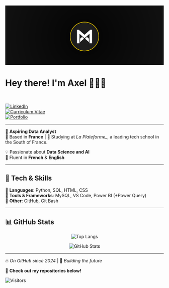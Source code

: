 <p align="center">
  <img align="center" alt="Bannière de présentation" src="https://github.com/axel-achart/axel-achart/blob/main/Bannière Officiel.png"/>
</p>

# Hey there! I'm Axel 👨🏻‍💻  

</br>

[![LinkedIn](https://img.shields.io/badge/LinkedIn-0A66C2?style=for-the-badge&logo=linkedin&logoColor=white)](https://www.linkedin.com/in/axel-achart/)  
[![Curriculum Vitae](https://img.shields.io/badge/CV-333333?style=for-the-badge&logo=read-the-docs&logoColor=white)](https://www.canva.com/design/DAGbdEGa5Zg/tqZuTu74yiM2UQZSlfhLVA/edit?utm_content=DAGbdEGa5Zg&utm_campaign=designshare&utm_medium=link2&utm_source=sharebutton)  
[![Portfolio](https://img.shields.io/badge/Portfolio-FF5722?style=for-the-badge&logo=google-chrome&logoColor=white)](https://www.axel-achart.students-laplateforme.io/)

---

🎯 **Aspiring Data Analyst**  
📍 Based in **France** | 🏫 Studying at *La Plateforme_*, a leading tech school in the South of France.  

💡 Passionate about **Data Science and AI**  
💬 Fluent in **French** & **English**  

---

## 🚀 Tech & Skills  

🔹 **Languages**: Python, SQL, HTML, CSS </br>
🔹 **Tools & Frameworks**: MySQL, VS Code, Power BI (+Power Query)</br>
🔹 **Other**: GitHub, Git Bash

---

## 📊 GitHub Stats  

<p align="center">
  <img src="https://github-readme-stats.vercel.app/api/top-langs?username=axel-achart&show_icons=true&locale=en&layout=compact" alt="Top Langs" />
</p>

<p align="center">
  <img src="https://github-readme-stats.vercel.app/api?username=axel-achart&show_icons=true&locale=en&theme=dark" alt="GitHub Stats" />
</p>

---

🔥 *On GitHub since 2024* | 🚀 *Building the future*  

👀 **Check out my repositories below!**  

![Visitors](https://visitor-badge.laobi.icu/badge?page_id=axel.achart.axel-achart)
